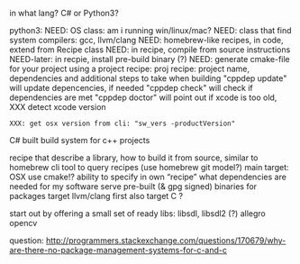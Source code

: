 in what lang? C# or Python3?


python3:
	NEED: OS class: am i running win/linux/mac?
	NEED: class that find system compilers: gcc, llvm/clang
	NEED: homebrew-like recipes, in code, extend from Recipe class
	NEED: in recipe, compile from source instructions
	NEED-later: in recpie, install pre-build binary (?)
	NEED: generate cmake-file for your project using a project recipe:
		proj recipe: project name, dependencies and additional steps to take when building
		"cppdep update" will update depencencies, if needed
		"cppdep check" will check if dependencies are met
		"cppdep doctor" will point out if xcode is too old, XXX detect xcode version

	XXX: get osx version from cli: "sw_vers -productVersion"


C# built build system for c++ projects

recipe that describe a library, how to build it from source, similar to homebrew
cli tool to query recipes (use homebrew git model?)
main target: OSX
use cmake!?
ability to specify in own “recipe” what dependencies are needed for my software
serve pre-built (& gpg signed) binaries for packages
target llvm/clang first
also target C ?

start out by offering a small set of ready libs:
libsdl, libsdl2 (?)
allegro
opencv


question: http://programmers.stackexchange.com/questions/170679/why-are-there-no-package-management-systems-for-c-and-c

